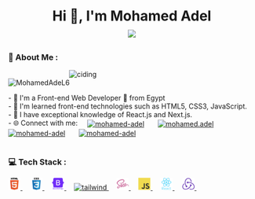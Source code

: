 <h1 align="center">
 Hi 👋, I'm Mohamed Adel
 <br>
 <a href="https://github.com/DenverCoder1/readme-typing-svg"> <img src="https://readme-typing-svg.herokuapp.com/?lines=Front-end%20Web%20developer;&width=250&height=20&color=fb8c00&vCenter=true&size=18" ></a>
</h1>

### 💫 About Me :
<p><img align='right' alt='ciding' width='380' src="https://github-readme-streak-stats.herokuapp.com/?user=MohamedAdeL6&" alt="MohamedAdeL6" /></p>
 <p align="left"> <img src="https://komarev.com/ghpvc/?username=MohamedAdeL6&label=Profile%20views&color=0e75b6&style=flat" alt="MohamedAdeL6" /> </p>
- 🏢 I'm a Front-end Web Developer 🚀 from Egypt <br> 
- 🌱 I'm learned front-end technologies such as HTML5, CSS3, JavaScript.<br> 
- 🌱 I have exceptional knowledge of React.js and Next.js.<br>
- 🌐 Connect with me: &nbsp; &nbsp; <a href="https://www.linkedin.com/in/mohamed-adel-047174241" target="blank"><img align="center" src="https://raw.githubusercontent.com/rahuldkjain/github-profile-readme-generator/master/src/images/icons/Social/linked-in-alt.svg" alt="mohamed-adel" height="18" width="25" /></a> &nbsp; &nbsp; &nbsp; 
<a href="https://www.facebook.com/profile.php?id=100006096937564" target="blank"><img align="center" src="https://raw.githubusercontent.com/rahuldkjain/github-profile-readme-generator/master/src/images/icons/Social/facebook.svg" alt="mohamed.adel" height="16" width="20" /></a> &nbsp; &nbsp; &nbsp; 
<a href="https://wa.me/01153527576" target="blank"><img align="center" src="https://raw.githubusercontent.com/rahuldkjain/github-profile-readme-generator/master/src/images/icons/Social/whatsapp.svg" alt="mohamed-adel" height="18" width="25" /></a>  &nbsp; &nbsp; &nbsp;
<a href="https://www.instagram.com/mohamed2482adel/?igsh=YzljYTk1ODg3Zg%3D%3D&fbclid=IwY2xjawG3zoFleHRuA2FlbQIxMAABHf4Yd8cjW5YBy3fx3LnlUthVVtL7MpA2WWVt93HnK4M4SNNiZ5fE9FSnKw_aem_r0_ehMtKG9WSWRr_9KU-UA#" target="blank"><img align="center" src="https://raw.githubusercontent.com/rahuldkjain/github-profile-readme-generator/master/src/images/icons/Social/instagram.svg" alt="mohamed-adel" height="18" width="25" /></a>

#
### 💻 Tech Stack :                                                                                                        
<a href="https://www.w3.org/html/" target="_blank" rel="noreferrer">
  <img src="https://raw.githubusercontent.com/devicons/devicon/master/icons/html5/html5-original-wordmark.svg" alt="html5" width="25" height="25"/> 
</a>&nbsp;&nbsp;&nbsp;
  
<a href="https://www.w3schools.com/css/" target="_blank" rel="noreferrer">  
  <img src="https://raw.githubusercontent.com/devicons/devicon/master/icons/css3/css3-original-wordmark.svg" alt="css3" width="25" height="25"/> 
</a>&nbsp;&nbsp;&nbsp;   
  
<a href="https://getbootstrap.com" target="_blank" rel="noreferrer"> 
  <img src="https://raw.githubusercontent.com/devicons/devicon/master/icons/bootstrap/bootstrap-plain-wordmark.svg" alt="bootstrap" width="25" height="25"/> 
</a>&nbsp;&nbsp;&nbsp;
  
<a href="https://tailwindcss.com/" target="_blank" rel="noreferrer">
  <img src="https://www.vectorlogo.zone/logos/tailwindcss/tailwindcss-icon.svg" alt="tailwind" width="30" height="30"/> 
</a>&nbsp;&nbsp;&nbsp;
                                                                                                                       
<a href="https://sass-lang.com" target="_blank" rel="noreferrer"> 
  <img src="https://raw.githubusercontent.com/devicons/devicon/master/icons/sass/sass-original.svg" alt="sass" width="25" height="25"/> 
</a>&nbsp;&nbsp;&nbsp; 
                                                                                                                                     
<a href="https://developer.mozilla.org/en-US/docs/Web/JavaScript" target="_blank" rel="noreferrer"> 
  <img src="https://raw.githubusercontent.com/devicons/devicon/master/icons/javascript/javascript-original.svg" alt="javascript" width="25" height="25"/> 
</a>&nbsp;&nbsp;&nbsp;
  
<a href="https://reactjs.org/" target="_blank" rel="noreferrer">
  <img src="https://raw.githubusercontent.com/devicons/devicon/master/icons/react/react-original-wordmark.svg" alt="react" width="25" height="25"/>
</a> &nbsp;&nbsp;&nbsp;
  
<a href="https://redux.js.org" target="_blank" rel="noreferrer"> 
  <img src="https://raw.githubusercontent.com/devicons/devicon/master/icons/redux/redux-original.svg" alt="redux" width="25" height="25"/> 
</a>&nbsp;&nbsp;&nbsp;
